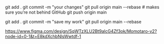 git add .
git commit -m "your changes"
git pull origin main --rebase   # makes sure you’re not behind GitHub
git push origin main



git add .
git commit -m "save my work"
git pull origin main --rebase


https://www.figma.com/design/SqWTzXLU2Bt9alcG4Zf3ok/Momotaro-v2?node-id=0-1&t=E8kdXchbNlsWwtdf-1

